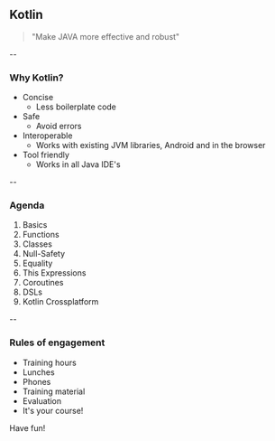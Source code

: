 ## Kotlin
> "Make JAVA more effective and robust"

--

###  Why Kotlin?
* Concise
	* Less boilerplate code
* Safe
	* Avoid errors
* Interoperable
	* Works with existing JVM libraries, Android and in the browser
* Tool friendly
	* Works in all Java IDE's

--

### Agenda
1. Basics
2. Functions
3. Classes
4. Null-Safety
5. Equality
6. This Expressions
7. Coroutines
8. DSLs
9. Kotlin Crossplatform

<!-- .element class="agenda" -->

--

### Rules of engagement

* Training hours
* Lunches
* Phones
* Training material
* Evaluation
* It's your course!

Have fun!


